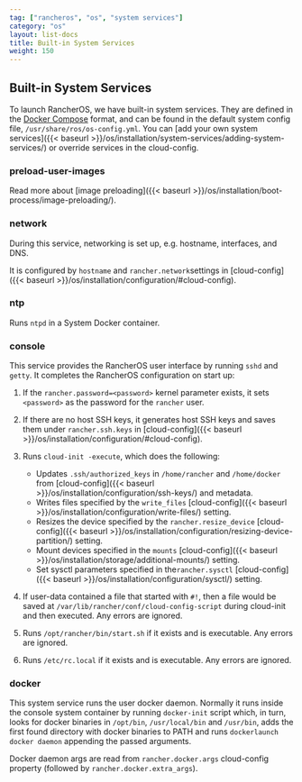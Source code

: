 ```yaml
---
tag: ["rancheros", "os", "system services"]
category: "os"
layout: list-docs
title: Built-in System Services
weight: 150
---
```


## Built-in System Services

To launch RancherOS, we have built-in system services. They are defined in the [Docker Compose](https://docs.docker.com/compose/compose-file/) format, and can be found in the default system config file, `/usr/share/ros/os-config.yml`. You can [add your own system services]({{< baseurl >}}/os/installation/system-services/adding-system-services/) or override services in the cloud-config.

### preload-user-images

Read more about [image preloading]({{< baseurl >}}/os/installation/boot-process/image-preloading/).

### network

During this service, networking is set up, e.g. hostname, interfaces, and DNS.

It is configured by `hostname` and `rancher.network`settings in [cloud-config]({{< baseurl >}}/os/installation/configuration/#cloud-config).

### ntp

Runs `ntpd` in a System Docker container.

### console

This service provides the RancherOS user interface by running `sshd` and `getty`. It completes the RancherOS configuration on start up:

1. If the `rancher.password=<password>` kernel parameter exists, it sets `<password>` as the password for the `rancher` user.

2. If there are no host SSH keys, it generates host SSH keys and saves them under `rancher.ssh.keys` in [cloud-config]({{< baseurl >}}/os/installation/configuration/#cloud-config).

3. Runs `cloud-init -execute`, which does the following:

   * Updates `.ssh/authorized_keys` in `/home/rancher` and `/home/docker` from [cloud-config]({{< baseurl >}}/os/installation/configuration/ssh-keys/) and metadata.
   * Writes files specified by the `write_files` [cloud-config]({{< baseurl >}}/os/installation/configuration/write-files/) setting.
   * Resizes the device specified by the `rancher.resize_device` [cloud-config]({{< baseurl >}}/os/installation/configuration/resizing-device-partition/) setting.
   * Mount devices specified in the `mounts` [cloud-config]({{< baseurl >}}/os/installation/storage/additional-mounts/) setting.
   * Set sysctl parameters specified in  the`rancher.sysctl` [cloud-config]({{< baseurl >}}/os/installation/configuration/sysctl/) setting.

4. If user-data contained a file that started with `#!`, then a file would be saved at `/var/lib/rancher/conf/cloud-config-script` during cloud-init and then executed. Any errors are ignored.

5. Runs `/opt/rancher/bin/start.sh` if it exists and is executable. Any errors are ignored.

6. Runs `/etc/rc.local` if it exists and is executable. Any errors are ignored.

### docker

This system service runs the user docker daemon. Normally it runs inside the console system container by running `docker-init` script which, in turn, looks for docker binaries in `/opt/bin`, `/usr/local/bin` and `/usr/bin`, adds the first found directory with docker binaries to PATH and runs `dockerlaunch docker daemon` appending the passed arguments.

Docker daemon args are read from `rancher.docker.args` cloud-config property (followed by `rancher.docker.extra_args`).
